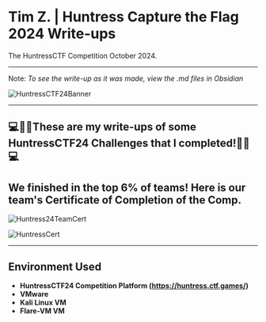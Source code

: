 <h1>Tim Z. | Huntress Capture the Flag 2024 Write-ups  </h1>

The HuntressCTF Competition October 2024.

---

Note: *To see the write-up as it was made, view the .md files in Obsidian*

![HuntressCTF24Banner](https://github.com/user-attachments/assets/2736beb6-77ca-4ac7-ac3e-a69ed6e6acaf)


---




<h2>💻🕵️‍♂️These are my write-ups of some HuntressCTF24 Challenges that I completed!🕵️‍♂️💻</h2>

<h2> We finished in the top 6% of teams! Here is our team's Certificate of Completion of the Comp.</h2>

![Huntress24TeamCert](https://github.com/user-attachments/assets/186ecb78-cced-498a-a34e-67ad25f08d75)

![HuntressCert](https://github.com/user-attachments/assets/63176110-e7ac-4abb-8e7f-c36be4141ff5)

---



<h2>Environment Used</h2>

- <b>HuntressCTF24 Competition Platform (https://huntress.ctf.games/) </b>
- <b>VMware</b>
- <b>Kali Linux VM</b>
- <b>Flare-VM VM</b>
